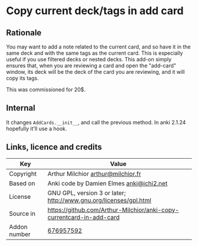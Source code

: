 # Copy current deck/tags in add card
## Rationale
You may want to add a note related to the current card, and so have it in
the same deck and with the same tags as the current card. This is
especially useful if you use filtered decks or nested decks. This
add-on simply ensures that, when you are reviewing a card and open
the "add-card" window, its deck will be the deck of the card you are
reviewing, and it will copy its tags.

This was commissioned for 20$.

## Internal
It changes `AddCards.__init__`, and call the previous method. In anki
2.1.24 hopefully it'll use a hook.

## Links, licence and credits

Key         |Value
------------|-------------------------------------------------------------------
Copyright   | Arthur Milchior <arthur@milchior.fr>
Based on    | Anki code by Damien Elmes <anki@ichi2.net>
License     | GNU GPL, version 3 or later; http://www.gnu.org/licenses/gpl.html
Source in   | https://github.com/Arthur-Milchior/anki-copy-currentcard-in-add-card
Addon number| [676957592](https://ankiweb.net/shared/info/676957592)
